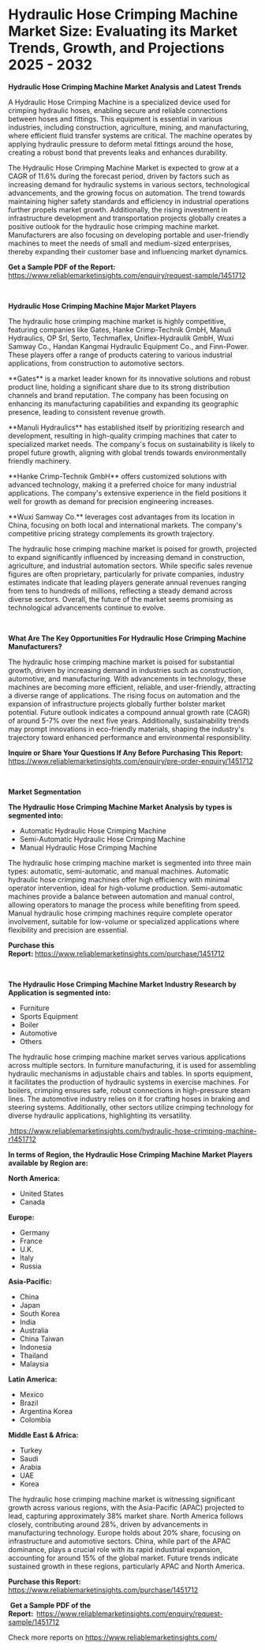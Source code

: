 <p><h1>Hydraulic Hose Crimping Machine Market Size: Evaluating its Market Trends, Growth, and Projections 2025 - 2032</h1></p><p><strong>Hydraulic Hose Crimping Machine Market Analysis and Latest Trends</strong></p>
<p><p>A Hydraulic Hose Crimping Machine is a specialized device used for crimping hydraulic hoses, enabling secure and reliable connections between hoses and fittings. This equipment is essential in various industries, including construction, agriculture, mining, and manufacturing, where efficient fluid transfer systems are critical. The machine operates by applying hydraulic pressure to deform metal fittings around the hose, creating a robust bond that prevents leaks and enhances durability.</p><p>The Hydraulic Hose Crimping Machine Market is expected to grow at a CAGR of 11.6% during the forecast period, driven by factors such as increasing demand for hydraulic systems in various sectors, technological advancements, and the growing focus on automation. The trend towards maintaining higher safety standards and efficiency in industrial operations further propels market growth. Additionally, the rising investment in infrastructure development and transportation projects globally creates a positive outlook for the hydraulic hose crimping machine market. Manufacturers are also focusing on developing portable and user-friendly machines to meet the needs of small and medium-sized enterprises, thereby expanding their customer base and influencing market dynamics.</p></p>
<p><strong>Get a Sample PDF of the Report:&nbsp;</strong> <a href="https://www.reliablemarketinsights.com/enquiry/request-sample/1451712?utm_campaign=3284&utm_medium=2&utm_source=Github&utm_content=ia&utm_term=08042025&utm_id=hydraulic-hose-crimping-machine">https://www.reliablemarketinsights.com/enquiry/request-sample/1451712</a></p>
<p>&nbsp;</p>
<p><strong>Hydraulic Hose Crimping Machine Major Market Players</strong></p>
<p><p>The hydraulic hose crimping machine market is highly competitive, featuring companies like Gates, Hanke Crimp-Technik GmbH, Manuli Hydraulics, OP Srl, Serto, Techmaflex, Uniflex-Hydraulik GmbH, Wuxi Samway Co., Handan Kangmai Hydraulic Equipment Co., and Finn-Power. These players offer a range of products catering to various industrial applications, from construction to automotive sectors.</p><p>**Gates** is a market leader known for its innovative solutions and robust product line, holding a significant share due to its strong distribution channels and brand reputation. The company has been focusing on enhancing its manufacturing capabilities and expanding its geographic presence, leading to consistent revenue growth.</p><p>**Manuli Hydraulics** has established itself by prioritizing research and development, resulting in high-quality crimping machines that cater to specialized market needs. The company's focus on sustainability is likely to propel future growth, aligning with global trends towards environmentally friendly machinery.</p><p>**Hanke Crimp-Technik GmbH** offers customized solutions with advanced technology, making it a preferred choice for many industrial applications. The company's extensive experience in the field positions it well for growth as demand for precision engineering increases.</p><p>**Wuxi Samway Co.** leverages cost advantages from its location in China, focusing on both local and international markets. The company's competitive pricing strategy complements its growth trajectory.</p><p>The hydraulic hose crimping machine market is poised for growth, projected to expand significantly influenced by increasing demand in construction, agriculture, and industrial automation sectors. While specific sales revenue figures are often proprietary, particularly for private companies, industry estimates indicate that leading players generate annual revenues ranging from tens to hundreds of millions, reflecting a steady demand across diverse sectors. Overall, the future of the market seems promising as technological advancements continue to evolve.</p></p>
<p>&nbsp;</p>
<p><strong>What Are The Key Opportunities For Hydraulic Hose Crimping Machine Manufacturers?</strong></p>
<p><p>The hydraulic hose crimping machine market is poised for substantial growth, driven by increasing demand in industries such as construction, automotive, and manufacturing. With advancements in technology, these machines are becoming more efficient, reliable, and user-friendly, attracting a diverse range of applications. The rising focus on automation and the expansion of infrastructure projects globally further bolster market potential. Future outlook indicates a compound annual growth rate (CAGR) of around 5-7% over the next five years. Additionally, sustainability trends may prompt innovations in eco-friendly materials, shaping the industry's trajectory toward enhanced performance and environmental responsibility.</p></p>
<p><strong>Inquire or Share Your Questions If Any Before Purchasing This Report:</strong> <a href="https://www.reliablemarketinsights.com/enquiry/pre-order-enquiry/1451712?utm_campaign=3284&utm_medium=2&utm_source=Github&utm_content=ia&utm_term=08042025&utm_id=hydraulic-hose-crimping-machine">https://www.reliablemarketinsights.com/enquiry/pre-order-enquiry/1451712</a></p>
<p>&nbsp;</p>
<p><strong>Market Segmentation</strong></p>
<p><strong>The Hydraulic Hose Crimping Machine Market Analysis by types is segmented into:</strong></p>
<p><ul><li>Automatic Hydraulic Hose Crimping Machine</li><li>Semi-Automatic Hydraulic Hose Crimping Machine</li><li>Manual Hydraulic Hose Crimping Machine</li></ul></p>
<p><p>The hydraulic hose crimping machine market is segmented into three main types: automatic, semi-automatic, and manual machines. Automatic hydraulic hose crimping machines offer high efficiency with minimal operator intervention, ideal for high-volume production. Semi-automatic machines provide a balance between automation and manual control, allowing operators to manage the process while benefiting from speed. Manual hydraulic hose crimping machines require complete operator involvement, suitable for low-volume or specialized applications where flexibility and precision are essential.</p></p>
<p><strong>Purchase this Report:&nbsp;</strong><a href="https://www.reliablemarketinsights.com/purchase/1451712?utm_campaign=3284&utm_medium=2&utm_source=Github&utm_content=ia&utm_term=08042025&utm_id=hydraulic-hose-crimping-machine">https://www.reliablemarketinsights.com/purchase/1451712</a></p>
<p>&nbsp;</p>
<p><strong>The Hydraulic Hose Crimping Machine Market Industry Research by Application is segmented into:</strong></p>
<p><ul><li>Furniture</li><li>Sports Equipment</li><li>Boiler</li><li>Automotive</li><li>Others</li></ul></p>
<p><p>The hydraulic hose crimping machine market serves various applications across multiple sectors. In furniture manufacturing, it is used for assembling hydraulic mechanisms in adjustable chairs and tables. In sports equipment, it facilitates the production of hydraulic systems in exercise machines. For boilers, crimping ensures safe, robust connections in high-pressure steam lines. The automotive industry relies on it for crafting hoses in braking and steering systems. Additionally, other sectors utilize crimping technology for diverse hydraulic applications, highlighting its versatility.</p></p>
<p><a href="https://www.reliablemarketinsights.com/hydraulic-hose-crimping-machine-r1451712?utm_campaign=3284&utm_medium=2&utm_source=Github&utm_content=ia&utm_term=08042025&utm_id=hydraulic-hose-crimping-machine">&nbsp;https://www.reliablemarketinsights.com/hydraulic-hose-crimping-machine-r1451712</a></p>
<p><strong>In terms of Region, the Hydraulic Hose Crimping Machine Market Players available by Region are:</strong></p>
<p>
    <p> <strong> North America: </strong>
        <ul>
            <li>United States</li>
            <li>Canada</li>
        </ul>
        </p> 
    <p> <strong> Europe: </strong>
        <ul>
            <li>Germany</li>
            <li>France</li>
            <li>U.K.</li>
            <li>Italy</li>
            <li>Russia</li>
        </ul>
        </p> 
    <p> <strong> Asia-Pacific: </strong>
        <ul>
            <li>China</li>
            <li>Japan</li>
            <li>South Korea</li>
            <li>India</li>
            <li>Australia</li>
            <li>China Taiwan</li>
            <li>Indonesia</li>
            <li>Thailand</li>
            <li>Malaysia</li>
        </ul>
        </p> 
    <p> <strong> Latin America: </strong>
        <ul>
            <li>Mexico</li>
            <li>Brazil</li>
            <li>Argentina Korea</li>
            <li>Colombia</li>
        </ul>
        </p> 
    <p> <strong> Middle East & Africa: </strong>
        <ul>
            <li>Turkey</li>
            <li>Saudi</li>
            <li>Arabia</li>
            <li>UAE</li>
            <li>Korea</li>
        </ul>
    </p>
    </p>
<p><p>The hydraulic hose crimping machine market is witnessing significant growth across various regions, with the Asia-Pacific (APAC) projected to lead, capturing approximately 38% market share. North America follows closely, contributing around 28%, driven by advancements in manufacturing technology. Europe holds about 20% share, focusing on infrastructure and automotive sectors. China, while part of the APAC dominance, plays a crucial role with its rapid industrial expansion, accounting for around 15% of the global market. Future trends indicate sustained growth in these regions, particularly APAC and North America.</p></p>
<p><strong>Purchase this Report: </strong><a href="https://www.reliablemarketinsights.com/purchase/1451712?utm_campaign=3284&utm_medium=2&utm_source=Github&utm_content=ia&utm_term=08042025&utm_id=hydraulic-hose-crimping-machine">https://www.reliablemarketinsights.com/purchase/1451712</a></p>
<p>&nbsp;<strong>Get a Sample PDF of the Report:&nbsp;&nbsp;</strong><a href="https://www.reliablemarketinsights.com/enquiry/request-sample/1451712?utm_campaign=3284&utm_medium=2&utm_source=Github&utm_content=ia&utm_term=08042025&utm_id=hydraulic-hose-crimping-machine">https://www.reliablemarketinsights.com/enquiry/request-sample/1451712</a></p>
<p><strong></strong></p>
<p>Check more reports on <a href="https://www.reliablemarketinsights.com/?utm_campaign=3284&utm_medium=2&utm_source=Github&utm_content=ia&utm_term=08042025&utm_id=hydraulic-hose-crimping-machine">https://www.reliablemarketinsights.com/</a></p>